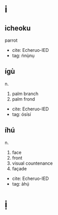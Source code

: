 # i

## icheoku

parrot

* cite: Echeruo-IED
* tag: ńnụ̀nụ

## ígù

n.

1. palm branch
2. palm frond

* cite: Echeruo-IED
* tag: ósísí

## íhú

n.

1. face
2. front
3. visual countenance
4. façade

* cite: Echeruo-IED
* tag: àhụ́

# ị

